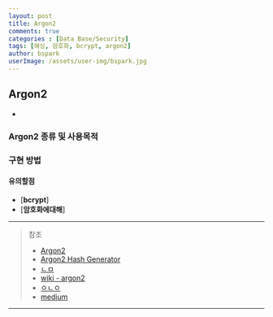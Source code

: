 ```yaml
---
layout: post
title: Argon2
comments: true
categories : [Data Base/Security]
tags: [해싱, 암호화, bcrypt, argon2]
author: bspark
userImage: /assets/user-img/bspark.jpg
---
```



## Argon2 
 - 

### Argon2 종류 및 사용목적 


### 구현 방법

#### 유의할점




 - [**bcrypt**]
 - [**암호화에대해**] 

---
> 참조  
>  - [Argon2](https://argon2-cffi.readthedocs.io/en/stable/argon2.html)
>  - [Argon2 Hash Generator](https://argon2.online/)
>  - [ㄴㅁ](https://github.com/p-h-c/phc-winner-argon2)
>  - [wiki - argon2](https://en.wikipedia.org/wiki/Argon2)
>  - [ㅇㄴㅇ](https://crypto.stackexchange.com/questions/30785/password-hashing-security-of-argon2-versus-bcrypt-pbkdf2/30786)
> - [medium](https://medium.com/analytics-vidhya/password-hashing-pbkdf2-scrypt-bcrypt-and-argon2-e25aaf41598e)

---